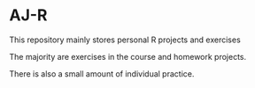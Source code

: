 # AJ-R
This repository mainly stores personal R projects and exercises

The majority are exercises in the course and homework projects.

There is also a small amount of individual practice.
